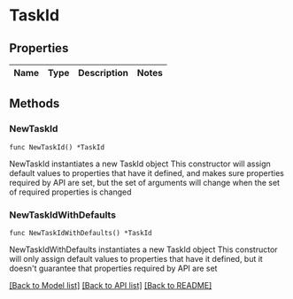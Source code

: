 # TaskId

## Properties

Name | Type | Description | Notes
------------ | ------------- | ------------- | -------------

## Methods

### NewTaskId

`func NewTaskId() *TaskId`

NewTaskId instantiates a new TaskId object
This constructor will assign default values to properties that have it defined,
and makes sure properties required by API are set, but the set of arguments
will change when the set of required properties is changed

### NewTaskIdWithDefaults

`func NewTaskIdWithDefaults() *TaskId`

NewTaskIdWithDefaults instantiates a new TaskId object
This constructor will only assign default values to properties that have it defined,
but it doesn't guarantee that properties required by API are set


[[Back to Model list]](../README.md#documentation-for-models) [[Back to API list]](../README.md#documentation-for-api-endpoints) [[Back to README]](../README.md)


